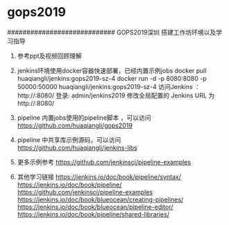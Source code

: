 # gops2019

############################
GOPS2019深圳 搭建工作坊环境以及学习指导

1. 参考ppt及视频回顾理解

2. jenkins环境使用docker容器快速部署，已经内置示例jobs
   docker pull huaqiangli/jenkins:gops2019-sz-4
   docker run -d -p 8080:8080 -p 50000:50000  huaqiangli/jenkins:gops2019-sz-4
   访问Jenkins ：http://<your ip>:8080/
   登录: admin/jenkins2019
   修改全局配置的 Jenkins URL 为 http://<your ip>:8080/

3. pipeline 内置jobs使用的pipeline脚本 ，可以访问 https://github.com/huaqiangli/gops2019

4. pipeline 中共享库示例源码，可以访问 https://github.com/huaqiangli/jenkins-libs

5. 更多示例参考 https://github.com/jenkinsci/pipeline-examples

6. 其他学习链接
    https://jenkins.io/doc/book/pipeline/syntax/
	  https://jenkins.io/doc/book/pipeline/
    https://github.com/jenkinsci/pipeline-examples
    https://jenkins.io/doc/book/blueocean/creating-pipelines/
    https://jenkins.io/doc/book/blueocean/pipeline-editor/
    https://jenkins.io/doc/book/pipeline/shared-libraries/
  
